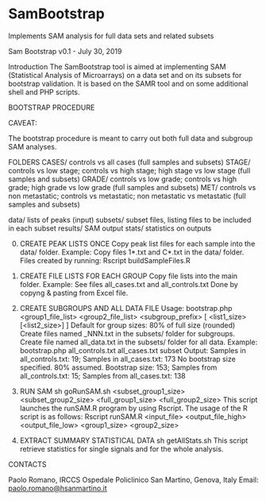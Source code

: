 # SamBootstrap
Implements SAM analysis for full data sets and related subsets

Sam Bootstrap v0.1 - July 30, 2019

Introduction
The SamBootstrap tool is aimed at implementing SAM (Statistical Analysis of Microarrays) on a data set and on its subsets for bootstrap validation.
It is based on the SAMR tool and on some additional shell and PHP scripts.





BOOTSTRAP PROCEDURE

CAVEAT:

The bootstrap procedure is meant to carry out both full data and subgroup SAM analyses.

FOLDERS
CASES/          controls vs all cases (full samples and subsets)
STAGE/          controls vs low stage; controls vs high stage; high stage vs low stage (full samples and subsets)
GRADE/          controls vs low grade; controls vs high grade; high grade vs low grade (full samples and subsets)
MET/            controls vs non metastatic; controls vs metastatic; non metastatic vs metastatic (full samples and subsets)

data/           lists of peaks (input)
subsets/        subset files, listing files to be included in each subset
results/        SAM output
stats/          statistics on outputs


0. CREATE PEAK LISTS ONCE
Copy peak list files for each sample into the data/ folder.
Example:
  Copy files 1*.txt and C*.txt in the data/ folder.
  Files created by running:
    Rscript buildSampleFiles.R


1. CREATE FILE LISTS FOR EACH GROUP
Copy file lists into the main folder.
Example:
  See files all_cases.txt and all_controls.txt
  Done by copyng & pasting from Excel file.


2. CREATE SUBGROUPS AND ALL DATA FILE
Usage:
  bootstrap.php <group1_file_list> <group2_file_list> <subgroup_prefix> [ <list1_size> [<list2_size>] ]
  Default for group sizes: 80% of full size (rounded)
  Create files named <prefix>_NNN.txt in the subsets/ folder for subgroups.
  Create file named all_data.txt in the subsets/ folder for all data.
Example:
  bootstrap.php all_controls.txt all_cases.txt subset
Output:
  Samples in all_controls.txt: 19;
  Samples in all_cases.txt: 173
  No bootstrap size specified. 80% assumed.
  Bootstrap size: 153;
  Samples from all_controls.txt: 15;
  Samples from all_cases.txt: 138


3. RUN SAM
sh goRunSAM.sh <FDR> <subset_group1_size> <subset_group2_size> <full_group1_size> <full_group2_size>
This script launches the runSAM.R program by using Rscript.
The usage of the R script is as follows:
Rscript runSAM.R <input_file> <output_file_high> <output_file_low> <fdr> <group1_size> <group2_size>

4. EXTRACT SUMMARY STATISTICAL DATA
sh getAllStats.sh
This script retrieve statistics for single signals and for the whole analysis.


CONTACTS

Paolo Romano, IRCCS Ospedale Policlinico San Martino, Genova, Italy
Email: paolo.romano@hsanmartino.it

                                        
